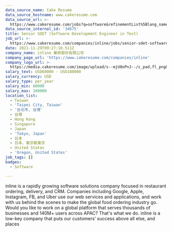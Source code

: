 ```yaml
---
data_source_name: Cake Resume
data_source_hostname: www.cakeresume.com
data_source_url: >-
  https://www.cakeresume.com/jobs?q=software&refinementList%5Blang_name%5D%5B0%5D=English&refinementList%5Bsalary_type%5D=per_year&range%5Bsalary_range%5D%5Bmin%5D=1000000&page=2
data_source_internal_id: '34675'
title: Senior SDET (Software Development Engineer in Test)
job_url: >-
  https://www.cakeresume.com/companies/inline/jobs/senior-sdet-software-development-engineer-in-test
date: 2021-11-29T09:27:18.511Z
company_name: inline 樂排股份有限公司
company_page_url: 'https://www.cakeresume.com/companies/inline'
company_logo_url: >-
  https://media.cakeresume.com/image/upload/s--mjU0oPnJ--/c_pad,fl_png8,h_200,w_200/v1650254451/gcobtiotkqtm1zpix6h0.png
salary_text: USD60000 - USD180000
salary_currency: USD
salary_type: per_year
salary_min: 60000
salary_max: 180000
location_list:
  - Taiwan
  - 'Taipei City, Taiwan'
  - '台北市, 台灣'
  - 台灣
  - Hong Kong
  - Singapore
  - Japan
  - 'Tokyo, Japan'
  - 日本
  - 日本、東京都東京
  - United States
  - 'Oregon, United States'
job_tags: []
badges:
  - Software

---
```


inline is a rapidly growing software solutions company focused in restaurant ordering, delivery, and CRM. Companies including Google, Apple, Instagram, FB, and Uber use our web services and applications, and work with us behind the scenes to make the global food ordering industry go. Would you like to work on a global platform that serves thousands of businesses and 140M+ users across APAC? That's what we do. inline is a low-key company that puts our customers’ success above all else, and places